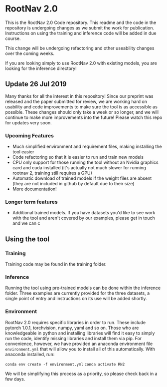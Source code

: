 # RootNav 2.0
This is the RootNav 2.0 Code repository. This readme and the code in the repository is undergoing changes as we submit the work for publication. Instructions on using the training and inference code will be added in due course.

This change will be undergoing refactoring and other useability changes over the coming weeks.

If you are looking simply to use RootNav 2.0 with existing models, you are looking for the inference directory!

## Update 26 Jul 2019
Many thanks for all the interest in this repository! Since our preprint was released and the paper submitted for review, we are working hard on usability and code improvements to make sure the tool is as accessible as possible. These changes should only take a week or so longer, and we will continue to make more improvements into the future! Please watch this repo for updates very soon.

### Upcoming Features
* Much simplified environment and requirement files, making installing the tool easier
* Code refactoring so that it is easier to run and train new models
* CPU only support for those running the tool without an Nvidia graphics card and cuda installed (it's actually not much slower for running rootnav 2, training still requires a GPU)
* Automatic download of trained models if the weight files are absent (they are not included in github by default due to their size)
* More documentation!

### Longer term features
* Additional trained models. If you have datasets you'd like to see work with the tool and aren't covered by our examples, please get in touch and we can c

## Using the tool

### Training
Training code may be found in the training folder.

### Inference
Running the tool using pre-trained models can be done within the inference folder. Three examples are currently provided for the three datasets, a single point of entry and instructions on its use will be added shortly.

### Environment
RootNav 2.0 requires specific libraries in order to run. These include pytorch 1.0.1, torchvision, numpy, yaml and so on. Those who are knowledgeable in python and installing libraries will find it easy to simply run the code, identify missing libraries and install them via pip. For convenience, however, we have provided an anaconda environment file `environment.yml` that will allow you to install all of this automatically. With anaconda installed, run:

`conda env create -f environment.yml`
`conda activate RN2`

We will be simplifying this process as a priority, so please check back in a few days.